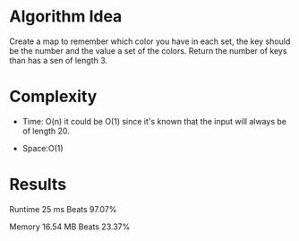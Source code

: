 # Algorithm Idea

Create a map to remember which color you have in each set, the key should be the number and the value a set of the colors.
Return the number of keys than has a sen of length 3.

# Complexity

- Time: O(n) it could be O(1) since it's known that the input will always be of length 20.

- Space:O(1)

# Results

Runtime
25
ms
Beats
97.07%

Memory
16.54
MB
Beats
23.37%